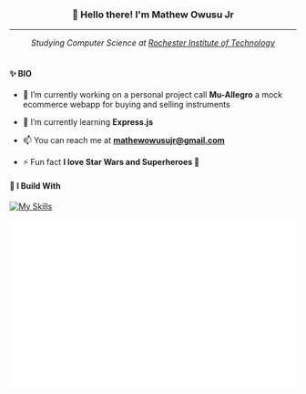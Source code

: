 <h3 align="center">👋 Hello there! I'm Mathew Owusu Jr</h3>


---

<p align="center"><em>Studying Computer Science at <a href="http://www.rit.edu">Rochester Institute of Technology</em></a>
<br>
<br>

#### ✨ BIO

- 🔭 I’m currently working on a personal project call **Mu-Allegro** a mock ecommerce webapp for buying and selling instruments

- 🌱 I’m currently learning **Express.js**

- 📫 You can reach me at **mathewowusujr@gmail.com**

- ⚡ Fun fact **I love Star Wars and Superheroes 🥰**



####  🚧 I Build With
[![My Skills](https://skillicons.dev/icons?i=python,java,c,sqlite,js,html,css,angular,ts,flask,scss,spring,nodejs,express,heroku,git,linux,gtk,vscode,vim)](https://skillicons.dev)

<a align="center" href="https://github.com/mkowusujr/github-stats-transparent">

![](https://raw.githubusercontent.com/mkowusujr/github-stats-transparent/output/generated/languages.svg)

</a>
